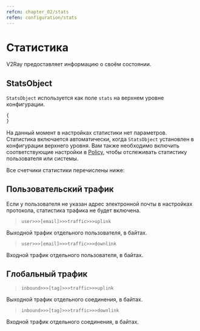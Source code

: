 ```yaml
---
refcn: chapter_02/stats
refen: configuration/stats
---
```


# Статистика

V2Ray предоставляет информацию о своём состоянии.

## StatsObject

`StatsObject` используется как поле `stats` на верхнем уровне конфигурации.

```javascript
{
}
```

На данный момент в настройках статистики нет параметров. Статистика включается автоматически, когда `StatsObject` установлен в конфигурации верхнего уровня. Вам также необходимо включить соответствующие настройки в [Policy](policy.md), чтобы отслеживать статистику пользователя или системы.

Все счетчики статистики перечислены ниже:

## Пользовательский трафик

Если у пользователя не указан адрес электронной почты в настройках протокола, статистика трафика не будет включена.

> `user>>>[email]>>>traffic>>>uplink`

Выходной трафик отдельного пользователя, в байтах.

> `user>>>[email]>>>traffic>>>downlink`

Входной трафик отдельного пользователя, в байтах.

## Глобальный трафик

> `inbound>>>[tag]>>>traffic>>>uplink`

Выходной трафик отдельного соединения, в байтах.

> `inbound>>>[tag]>>>traffic>>>downlink`

Входной трафик отдельного соединения, в байтах.